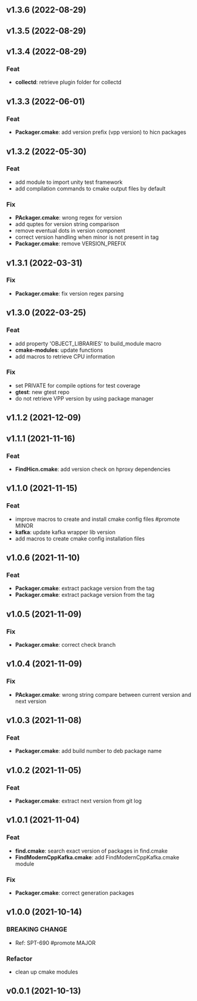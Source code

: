 ## v1.3.6 (2022-08-29)

## v1.3.5 (2022-08-29)

## v1.3.4 (2022-08-29)

### Feat

- **collectd**: retrieve plugin folder for collectd

## v1.3.3 (2022-06-01)

### Feat

- **Packager.cmake**: add version prefix (vpp version) to hicn packages

## v1.3.2 (2022-05-30)

### Feat

- add module to import unity test framework
- add compilation commands to cmake output files by default

### Fix

- **PAckager.cmake**: wrong regex for version
- add quptes for version string comparison
- remove eventual dots in version component
- correct version handling when minor is not present in tag
- **Packager.cmake**: remove VERSION_PREFIX

## v1.3.1 (2022-03-31)

### Fix

- **Packager.cmake**: fix version regex parsing

## v1.3.0 (2022-03-25)

### Feat

- add property 'OBJECT_LIBRARIES' to build_module macro
- **cmake-modules**: update functions
- add macros to retrieve CPU information

### Fix

- set PRIVATE for compile options for test coverage
- **gtest**: new gtest repo
- do not retrieve VPP version by using package manager

## v1.1.2 (2021-12-09)

## v1.1.1 (2021-11-16)

### Feat

- **FindHicn.cmake**: add version check on hproxy dependencies

## v1.1.0 (2021-11-15)

### Feat

- improve macros to create and install cmake config files #promote MINOR
- **kafka**: update kafka wrapper lib version
- add macros to create cmake config installation files

## v1.0.6 (2021-11-10)

### Feat

- **Packager.cmake**: extract package version from the tag
- **Packager.cmake**: extract package version from the tag

## v1.0.5 (2021-11-09)

### Fix

- **Packager.cmake**: correct check branch

## v1.0.4 (2021-11-09)

### Fix

- **PAckager.cmake**: wrong string compare between current version and next version

## v1.0.3 (2021-11-08)

### Feat

- **Packager.cmake**: add build number to deb package name

## v1.0.2 (2021-11-05)

### Feat

- **Packager.cmake**: extract next version from git log

## v1.0.1 (2021-11-04)

### Feat

- **find<library>.cmake**: search exact version of packages in find<module>.cmake
- **FindModernCppKafka.cmake**: add FindModernCppKafka.cmake module

### Fix

- **Packager.cmake**: correct generation packages

## v1.0.0 (2021-10-14)

### BREAKING CHANGE

- Ref: SPT-690
#promote MAJOR

### Refactor

- clean up cmake modules

## v0.0.1 (2021-10-13)
